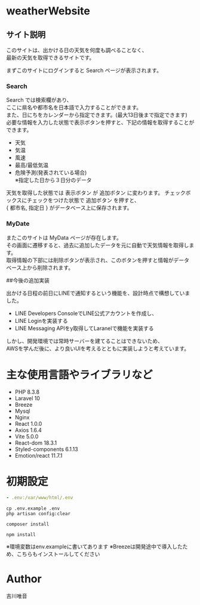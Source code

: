 # weatherWebsite

## サイト説明
  
このサイトは、出かける日の天気を何度も調べることなく、  
最新の天気を取得できるサイトです。
  
  
まずこのサイトにログインすると Search ページが表示されます。  

### Search
Search では検索欄があり、  
ここに県名や都市名を日本語で入力することができます。  
また、日にちをカレンダーから指定できます。(最大13日後まで指定できます)  
必要な情報を入力した状態で表示ボタンを押すと、下記の情報を取得することができます。  

* 天気
* 気温
* 風速
* 最高/最低気温
* 危険予測(発表されている場合)  
※指定した日から３日分のデータ
  
天気を取得した状態では 表示ボタン が 追加ボタン に変わります。 
チェックボックスにチェックをつけた状態で 追加ボタン を押すと、  
{ 都市名, 指定日 } がデータベース上に保存されます。  
  

### MyDate
またこのサイトは MyData ページが存在します。  
その画面に遷移すると、過去に追加したデータを元に自動で天気情報を取得します。  
取得情報の下部には削除ボタンが表示され、このボタンを押すと情報がデータベース上から削除されます。  
  
  
##今後の追加実装
  
出かける日程の前日にLINEで通知するという機能を、設計時点で構想していました。  
  
* LINE Developers ConsoleでLINE公式アカウントを作成し、
* LINE Loginを実装する
* LINE Messaging APIをy取得してLaranelで機能を実装する
  
しかし、開発環境では常時サーバーを建てることはできないため、  
AWSを学んだ後に、より良いUIを考えるとともに実装しようと考えています。  
  
  
  
# 主な使用言語やライブラリなど
  
* PHP 8.3.8
* Laravel 10
* Breeze
* Mysql
* Nginx
* React 1.0.0
* Axios 1.6.4
* Vite 5.0.0
* React-dom 18.3.1
* Styled-components 6.1.13
* Emotion/react 11.7.1
  
  
  
# 初期設定
  
```.yml servis app volumes
- .env:/var/www/html/.env
```

```Laravel bash
cp .env.example .env
php artisan config:clear

composer install
```

```React bash
npm install
```

※環境変数はenv.exampleに書いてあります
※Breezeは開発途中で導入したため、こちらもインストールしてください
  
  
  
# Author
  
吉川唯音




